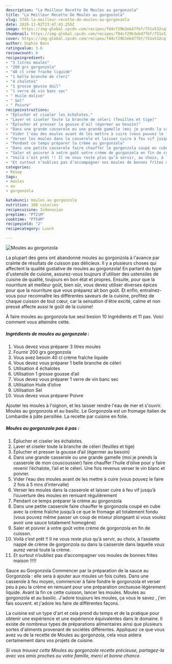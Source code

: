 ```yaml
---
description: "La Meilleur Recette De Moules au gorgonzola"
title: "La Meilleur Recette De Moules au gorgonzola"
slug: 5745-la-meilleur-recette-de-moules-au-gorgonzola
date: 2020-11-02T23:47:43.255Z
image: https://img-global.cpcdn.com/recipes/f84cf29b3eb47fbf/751x532cq70/moules-au-gorgonzola-photo-principale-de-la-recette.jpg
thumbnail: https://img-global.cpcdn.com/recipes/f84cf29b3eb47fbf/751x532cq70/moules-au-gorgonzola-photo-principale-de-la-recette.jpg
cover: https://img-global.cpcdn.com/recipes/f84cf29b3eb47fbf/751x532cq70/moules-au-gorgonzola-photo-principale-de-la-recette.jpg
author: Sophie Bass
ratingvalue: 3.6
reviewcount: 4
recipeingredient:
- "3 litres moules"
- "200 grs gorgonzola"
- "40 cl crme frache liquide"
- "1 belle branche de cleri"
- "4 chalotes"
- "1 grosse gousse dail"
- "1 verre de vin banc sec"
- " Huile dolive"
- " Sel"
- " Poivre"
recipeinstructions:
- "Éplucher et ciseler les échalotes."
- "Laver et ciseler toute la branche de céleri (feuilles et tige)"
- "Éplucher et presser la gousse d’ail (égermer au besoin)"
- "Dans une grande casserole ou une grande gamelle (moi je prends la casserole de mon couscoussier) faire chauffer l’huile d’olive pour y faire revenir l’échalote, l’ail et le céleri. Une fois revenus verser le vin blanc et poivrer."
- "Vider l’eau des moules avant de les mettre à cuire (vous pouvez le faire 2 fois à 5 mns d’intervalle)"
- "Verser les moules dans la casserole et laisser cuire à feu vif jusqu’à l’ouverture des moules en remuant régulièrement"
- "Pendant ce temps préparer la crème au gorgonzola"
- "Dans une petite casserole faire chauffer le gorgonzola coupé en cube avec la crème fraîche jusqu’à ce que le fromage ait totalement fondu (vous pouvez même passer un coup de mixeur plongeant si vous voulez avoir une sauce totalement homogène)"
- "Saler et poivrer à votre goût votre crème de gorgonzola en fin de cuisson."
- "Voilà c’est prêt !! Il ne vous reste plus qu’à servir, au choix, à l’assiette nappé de crème de gorgonzola ou dans la casserole dans laquelle vous aurez versé toute la crème."
- "Et surtout n’oubliez pas d’accompagner vos moules de bonnes frites maison !!!!!"
categories:
- Resep
tags:
- moules
- au
- gorgonzola

katakunci: moules au gorgonzola 
nutrition: 168 calories
recipecuisine: Indonesian
preptime: "PT21M"
cooktime: "PT54M"
recipeyield: "2"
recipecategory: Lunch

---
```



![Moules au gorgonzola](https://img-global.cpcdn.com/recipes/f84cf29b3eb47fbf/751x532cq70/moules-au-gorgonzola-photo-principale-de-la-recette.jpg)

La plupart des gens ont abandonné moules au gorgonzola à l'avance par crainte de résultats de cuisson pas délicieux. Il y a plusieurs choses qui affectent la qualité gustative de moules au gorgonzola! En partant du type d'ustensile de cuisine, assurez-vous toujours d'utiliser des ustensiles de cuisine de qualité, toujours en bon état et propres. Ensuite, pour que la nourriture ait meilleur goût, bien sûr, vous devez utiliser diverses épices pour que la nourriture que vous préparez ait bon goût. Et enfin, entraînez-vous pour reconnaître les différentes saveurs de la cuisine, profitez de chaque cuisson de tout cœur, car la sensation d'être excité, calme et non pressé affecte aussi le goût de la cuisine!

<!--inarticleads1-->

À faire moules au gorgonzola tue seul besion 10 Ingrédients et 11 pas. Voici comment vous atteindre cette.

##### Ingrédients de moules au gorgonzola :

1. Vous devez vous préparer 3 litres moules
1. Fournir 200 grs gorgonzola
1. Vous avez besoin 40 cl crème fraîche liquide
1. Vous devez vous préparer 1 belle branche de céleri
1. Utilisation 4 échalotes
1. Utilisation 1 grosse gousse d’ail
1. Vous devez vous préparer 1 verre de vin banc sec
1. Utilisation  Huile d’olive
1. Utilisation  Sel
1. Vous devez vous préparer  Poivre


Ajouter les moules à l&#39;oignon, et les laisser rendre l&#39;eau de mer et s&#39;ouvrir. Moules au gorgonzola et au basilic. Le Gorgonzola est un fromage italien de Lombardie à pâte persillée. La recette par cuisine en folie. 

<!--inarticleads2-->

##### Moules au gorgonzola pas à pas :

1. Éplucher et ciseler les échalotes.
1. Laver et ciseler toute la branche de céleri (feuilles et tige)
1. Éplucher et presser la gousse d’ail (égermer au besoin)
1. Dans une grande casserole ou une grande gamelle (moi je prends la casserole de mon couscoussier) faire chauffer l’huile d’olive pour y faire revenir l’échalote, l’ail et le céleri. Une fois revenus verser le vin blanc et poivrer.
1. Vider l’eau des moules avant de les mettre à cuire (vous pouvez le faire 2 fois à 5 mns d’intervalle)
1. Verser les moules dans la casserole et laisser cuire à feu vif jusqu’à l’ouverture des moules en remuant régulièrement
1. Pendant ce temps préparer la crème au gorgonzola
1. Dans une petite casserole faire chauffer le gorgonzola coupé en cube avec la crème fraîche jusqu’à ce que le fromage ait totalement fondu (vous pouvez même passer un coup de mixeur plongeant si vous voulez avoir une sauce totalement homogène)
1. Saler et poivrer à votre goût votre crème de gorgonzola en fin de cuisson.
1. Voilà c’est prêt !! Il ne vous reste plus qu’à servir, au choix, à l’assiette nappé de crème de gorgonzola ou dans la casserole dans laquelle vous aurez versé toute la crème.
1. Et surtout n’oubliez pas d’accompagner vos moules de bonnes frites maison !!!!!


Sauce au Gorgonzola Commencer par la préparation de la sauce au Gorgonzola : elle sera à ajouter aux moules un fois cuites. Dans une casserole à feu moyen, commencer à faire fondre le gorgonzola et verser peu à peu la crème en remuant pour une préparation onctueuse légèrement liquide. Avant la fin ce cette cuisson, lancer les moules. Moules au gorgonzola et au basilic. J&#39;adore toujours les moules, ça vous le savez , j&#39;en fais souvent. et j&#39;adore les faire de différentes façons. 

<!--inarticleads1-->

<p>
La cuisine est un type d'art et cela prend du temps et de la pratique pour obtenir une expérience et une expérience équivalentes dans le domaine. Il existe de nombreux types de préparations alimentaires ainsi que plusieurs sortes d'aliments provenant de sociétés différentes. Appliquez ce que vous avez vu de la recette de Moules au gorgonzola, cela vous aidera certainement dans vos projets de cuisine.
</p>

<p>
<i>Si vous trouvez cette Moules au gorgonzola recette précieuse, partagez-la avec vos amis proches ou votre famille, merci et bonne chance.</i>
</p>
